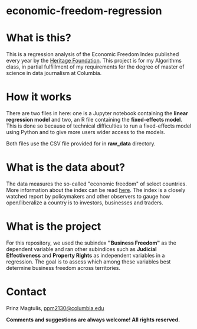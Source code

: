 # economic-freedom-regression

# What is this?

This is a regression analysis of the Economic Freedom Index published every year by the [Heritage Foundation](https://www.heritage.org/index/).
This project is for my Algorithms class, in partial fulfillment of my requirements for the degree of master of science in data journalism at Columbia.

# How it works

There are two files in here: one is a Jupyter notebook containing the **linear regression model** and two, an R file containing the **fixed-effects 
model**. This is done so because of technical difficulties to run a fixed-effects model using Python and to give more users wider access to the models.

Both files use the CSV file provided for in **raw_data** directory.

# What is the data about?

The data measures the so-called "economic freedom" of select countries. More information about the index can be read [here](https://www.heritage.org/index/about). The index is a closely watched report by policymakers and other observers to gauge how open/liberalize a country is
to investors, businesses and traders.

# What is the project

For this repository, we used the subindex **"Business Freedom"** as the dependent variable and ran other subindices such as **Judicial Effectiveness** and
**Property Rights** as independent variables in a regression. The goal is to assess which among these variables best determine business freedom across
territories.

# Contact

Prinz Magtulis, [ppm2130@columbia.edu](mailto:ppm2130@columbia.edu)

**Comments and suggestions are always welcome! All rights reserved.**
